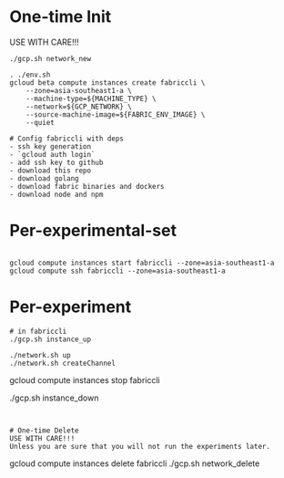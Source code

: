 # One-time Init
USE WITH CARE!!!
```
./gcp.sh network_new

. ./env.sh
gcloud beta compute instances create fabriccli \
	--zone=asia-southeast1-a \
	--machine-type=${MACHINE_TYPE} \
	--network=${GCP_NETWORK} \
	--source-machine-image=${FABRIC_ENV_IMAGE} \
	--quiet

# Config fabriccli with deps
- ssh key generation
- `gcloud auth login`
- add ssh key to github
- download this repo
- download golang
- download fabric binaries and dockers
- download node and npm
```

# Per-experimental-set
```

gcloud compute instances start fabriccli --zone=asia-southeast1-a
gcloud compute ssh fabriccli --zone=asia-southeast1-a
```

# Per-experiment
```
# in fabriccli
./gcp.sh instance_up

./network.sh up
./network.sh createChannel

```





gcloud compute instances stop fabriccli

./gcp.sh instance_down
```


# One-time Delete
USE WITH CARE!!!
Unless you are sure that you will not run the experiments later. 
```
gcloud compute instances delete fabriccli
./gcp.sh network_delete
```
